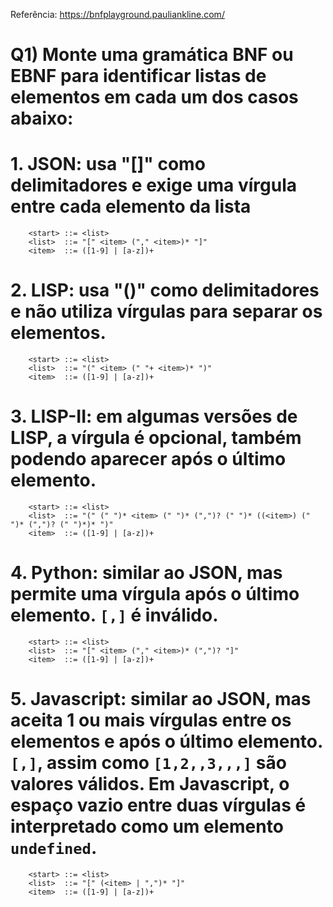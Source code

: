 Referência: https://bnfplayground.pauliankline.com/

# **Q1)** Monte uma gramática BNF ou EBNF para identificar listas de elementos em cada um dos casos abaixo:

# 1. JSON: usa "[]" como delimitadores e exige uma vírgula entre cada elemento da lista
```
    <start> ::= <list>
    <list>  ::= "[" <item> ("," <item>)* "]"
    <item>  ::= ([1-9] | [a-z])+
```

# 2. LISP: usa "()" como delimitadores e não utiliza vírgulas para separar os elementos.
```
    <start> ::= <list>
    <list>  ::= "(" <item> (" "+ <item>)* ")"
    <item>  ::= ([1-9] | [a-z])+
```

# 3. LISP-II: em algumas versões de LISP, a vírgula é opcional, também podendo aparecer após o último elemento.
```
    <start> ::= <list>
    <list>  ::= "(" (" ")* <item> (" ")* (",")? (" ")* ((<item>) (" ")* (",")? (" ")*)* ")"
    <item>  ::= ([1-9] | [a-z])+
```
# 4. Python: similar ao JSON, mas permite uma vírgula após o último elemento. `[,]` é inválido.
```
    <start> ::= <list>
    <list>  ::= "[" <item> ("," <item>)* (",")? "]"
    <item>  ::= ([1-9] | [a-z])+
```

# 5. Javascript: similar ao JSON, mas aceita **1 ou mais** vírgulas entre os elementos e após o último elemento. `[,]`, assim como `[1,2,,3,,,]` são valores válidos. Em Javascript, o espaço vazio entre duas vírgulas é interpretado como um elemento `undefined`.
```
    <start> ::= <list>
    <list>  ::= "[" (<item> | ",")* "]"
    <item>  ::= ([1-9] | [a-z])+
```